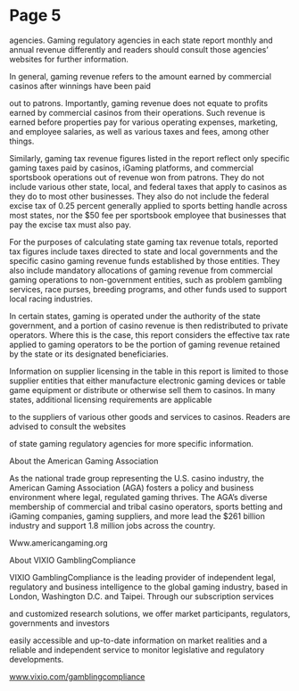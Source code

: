 # Page 5

agencies. Gaming regulatory agencies in each state report
monthly and annual revenue differently and readers should
consult those agencies’ websites for further information.

In general, gaming revenue refers to the amount earned
by commercial casinos after winnings have been paid

out to patrons. Importantly, gaming revenue does not
equate to profits earned by commercial casinos from their
operations. Such revenue is earned before properties pay
for various operating expenses, marketing, and employee
salaries, as well as various taxes and fees, among other
things.

Similarly, gaming tax revenue figures listed in the report
reflect only specific gaming taxes paid by casinos, iGaming
platforms, and commercial sportsbook operations out of
revenue won from patrons. They do not include various
other state, local, and federal taxes that apply to casinos
as they do to most other businesses. They also do not
include the federal excise tax of 0.25 percent generally
applied to sports betting handle across most states, nor
the $50 fee per sportsbook employee that businesses that
pay the excise tax must also pay.

For the purposes of calculating state gaming tax revenue
totals, reported tax figures include taxes directed to state
and local governments and the specific casino gaming
revenue funds established by those entities. They also
include mandatory allocations of gaming revenue from
commercial gaming operations to non-government entities,
such as problem gambling services, race purses, breeding
programs, and other funds used to support local racing
industries.

In certain states, gaming is operated under the authority
of the state government, and a portion of casino revenue
is then redistributed to private operators. Where this is the
case, this report considers the effective tax rate applied
to gaming operators to be the portion of gaming revenue
retained by the state or its designated beneficiaries.

Information on supplier licensing in the table in this report
is limited to those supplier entities that either manufacture
electronic gaming devices or table game equipment or
distribute or otherwise sell them to casinos. In many
states, additional licensing requirements are applicable

to the suppliers of various other goods and services to
casinos. Readers are advised to consult the websites

of state gaming regulatory agencies for more specific
information.

About the American Gaming
Association

As the national trade group representing the U.S. casino
industry, the American Gaming Association (AGA) fosters
a policy and business environment where legal, regulated
gaming thrives. The AGA’s diverse membership of
commercial and tribal casino operators, sports betting and
iGaming companies, gaming suppliers, and more lead the
$261 billion industry and support 1.8 million jobs across
the country.

Www.americangaming.org

About VIXIO GamblingCompliance

VIXIO GamblingCompliance is the leading provider of
independent legal, regulatory and business intelligence to
the global gaming industry, based in London, Washington
D.C. and Taipei. Through our subscription services

and customized research solutions, we offer market
participants, regulators, governments and investors

easily accessible and up-to-date information on market
realities and a reliable and independent service to monitor
legislative and regulatory developments.

www.vixio.com/gamblingcompliance

